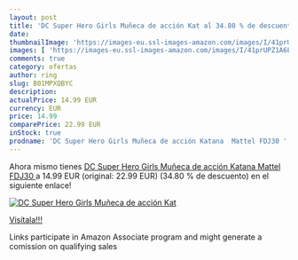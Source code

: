 ```yaml
---
layout: post
title: 'DC Super Hero Girls Muñeca de acción Kat al 34.80 % de descuento'
date: 
thumbnailImage: 'https://images-eu.ssl-images-amazon.com/images/I/41prUPZ1A6L._SL200_.jpg'
images: [ 'https://images-eu.ssl-images-amazon.com/images/I/41prUPZ1A6L._SL200_.jpg' ]
comments: true
category: ofertas
author: ring
slug: B01MPXQBYC
description:
actualPrice: 14.99 EUR
currency: EUR
price: 14.99
comparePrice: 22.99 EUR
inStock: true
prodname: 'DC Super Hero Girls Muñeca de acción Katana  Mattel FDJ30 '
---
```


Ahora mismo tienes [DC Super Hero Girls Muñeca de acción Katana  Mattel FDJ30 ](https://www.amazon.es/dp/B01MPXQBYC/?tag=tolees-21) a 14.99 EUR (original: 22.99 EUR) (34.80 %  de descuento) en el siguiente enlace!

[![DC Super Hero Girls Muñeca de acción Kat](https://images-eu.ssl-images-amazon.com/images/I/41prUPZ1A6L._SL200_.jpg)](https://www.amazon.es/dp/B01MPXQBYC/?tag=tolees-21)

[Visítala!!!](https://www.amazon.es/dp/B01MPXQBYC/?tag=tolees-21)

Links participate in Amazon Associate program and might generate a comission on qualifying sales
